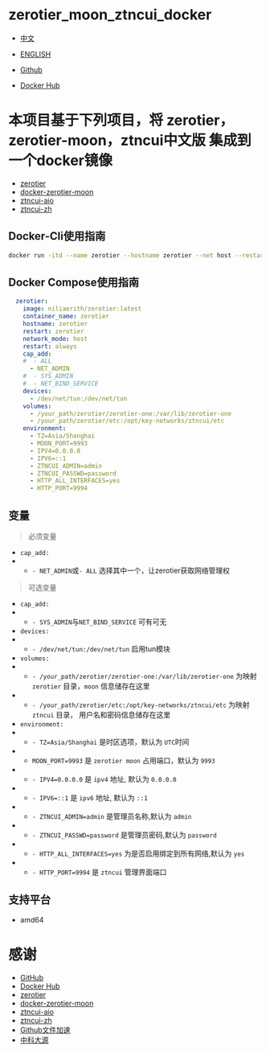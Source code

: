 # zerotier_moon_ztncui_docker

- [中文](./README.md)
- [ENGLISH](./README_EN.md)

- [Github](https://github.com/niliovo/zerotier)
- [Docker Hub](https://hub.docker.com/r/niliaerith/zerotier)

# 本项目基于下列项目，将 zerotier，zerotier-moon，ztncui中文版 集成到一个docker镜像

- [zerotier](https://www.zerotier.com/)
- [docker-zerotier-moon](https://github.com/rwv/docker-zerotier-moon)
- [ztncui-aio](https://github.com/key-networks/ztncui-aio)
- [ztncui-zh](https://github.com/ly88321/ztncui-zh)

## Docker-Cli使用指南

```bash
docker run -itd --name zerotier --hostname zerotier --net host --restart always --cap-add ALL --device /dev/net/tun:/dev/net/tun -v /your_path/zerotier/zerotier-one:/var/lib/zerotier-one -v /your_path/zerotier/etc:/opt/key-networks/ztncui/etc -e TZ=Asia/Shanghai -e IPV4=0.0.0.0 -e IPV6=::1 -e ZTNCUI_ADMIN=admin -e ZTNCUI_PASSWD=password -e HTTP_ALL_INTERFACES=yes -e HTTP_PORT=9994 niliaerith/zerotier:latest
```


## Docker Compose使用指南

```compose.yml
  zerotier:
    image: niliaerith/zerotier:latest
    container_name: zerotier
    hostname: zerotier
    restart: zerotier
    network_mode: host
    restart: always
    cap_add:
    #  - ALL
      - NET_ADMIN
    #  - SYS_ADMIN
    #  - NET_BIND_SERVICE
    devices:
      - /dev/net/tun:/dev/net/tun
    volumes:
      - /your_path/zerotier/zerotier-one:/var/lib/zerotier-one
      - /your_path/zerotier/etc:/opt/key-networks/ztncui/etc
    environment:
      - TZ=Asia/Shanghai
      - MOON_PORT=9993
      - IPV4=0.0.0.0
      - IPV6=::1
      - ZTNCUI_ADMIN=admin
      - ZTNCUI_PASSWD=password
      - HTTP_ALL_INTERFACES=yes
      - HTTP_PORT=9994
```

## 变量

> 必须变量
- `cap_add:` 
- - `- NET_ADMIN`或`- ALL` 选择其中一个，让zerotier获取网络管理权

> 可选变量
- `cap_add:`
- - `- SYS_ADMIN`与`NET_BIND_SERVICE` 可有可无
- `devices:`
- - `- /dev/net/tun:/dev/net/tun` 启用tun模块
- `volumes:`
- - `- /your_path/zerotier/zerotier-one:/var/lib/zerotier-one` 为映射 `zerotier` 目录，`moon` 信息储存在这里
- - `- /your_path/zerotier/etc:/opt/key-networks/ztncui/etc` 为映射 `ztncui` 目录， 用户名和密码信息储存在这里
- `environment:`
- - `- TZ=Asia/Shanghai` 是时区选项，默认为 `UTC`时间
- - `MOON_PORT=9993` 是 `zerotier moon` 占用端口，默认为 `9993`
- - `- IPV4=0.0.0.0` 是 `ipv4` 地址, 默认为 `0.0.0.0`
- - `- IPV6=::1` 是 `ipv6` 地址, 默认为 `::1`
- - `- ZTNCUI_ADMIN=admin` 是管理员名称,默认为 `admin`
- - `- ZTNCUI_PASSWD=password` 是管理员密码,默认为 `password`
- - `- HTTP_ALL_INTERFACES=yes` 为是否启用绑定到所有网络,默认为 `yes`
- - `- HTTP_PORT=9994` 是 `ztncui` 管理界面端口

## 支持平台

- amd64

# 感谢

- [GitHub](https://github.com/)
- [Docker Hub](https://hub.docker.com/)
- [zerotier](https://www.zerotier.com/)
- [docker-zerotier-moon](https://github.com/rwv/docker-zerotier-moon)
- [ztncui-aio](https://github.com/key-networks/ztncui-aio)
- [ztncui-zh](https://github.com/ly88321/ztncui-zh)
- [Github文件加速](https://tool.mintimate.cn/gh/)
- [中科大源](https://mirrors.ustc.edu.cn/)

